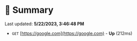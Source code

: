 # 📖 Summary
Last updated: **5/22/2023, 3:46:48 PM**

- `GET` [https://google.com](https://google.com) - **Up** (212ms)
